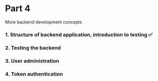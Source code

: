 <!--- Emoji for easy copy & paste: ✅ -->

# Part 4
More backend development concepts  

### 1. Structure of backend application, introduction to testing ✅
### 2. Testing the backend
### 3. User administration
### 4. Token authentication